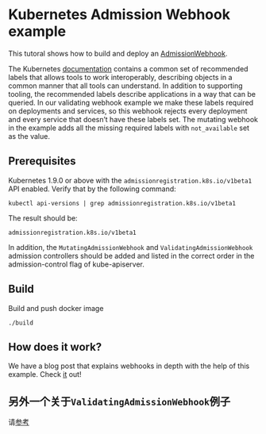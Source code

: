 # Kubernetes Admission Webhook example

This tutoral shows how to build and deploy an [AdmissionWebhook](https://kubernetes.io/docs/reference/access-authn-authz/extensible-admission-controllers/#admission-webhooks).

The Kubernetes [documentation](https://kubernetes.io/docs/concepts/overview/working-with-objects/common-labels/) contains a common set of recommended labels that allows tools to work interoperably, describing objects in a common manner that all tools can understand. In addition to supporting tooling, the recommended labels describe applications in a way that can be queried.
In our validating webhook example we make these labels required on deployments and services, so this webhook rejects every deployment and every service that doesn’t have these labels set. The mutating webhook in the example adds all the missing required labels with `not_available` set as the value.

## Prerequisites

Kubernetes 1.9.0 or above with the `admissionregistration.k8s.io/v1beta1` API enabled. Verify that by the following command:
```
kubectl api-versions | grep admissionregistration.k8s.io/v1beta1
```
The result should be:
```
admissionregistration.k8s.io/v1beta1
```

In addition, the `MutatingAdmissionWebhook` and `ValidatingAdmissionWebhook` admission controllers should be added and listed in the correct order in the admission-control flag of kube-apiserver.

## Build

Build and push docker image
   
```
./build
```

## How does it work?

We have a blog post that explains webhooks in depth with the help of this example. Check [it](https://www.qikqiak.com/post/k8s-admission-webhook/) out!

## 另外一个关于`ValidatingAdmissionWebhook`例子
请[参考](https://docs.giantswarm.io/advanced/custom-admission-controller/)
